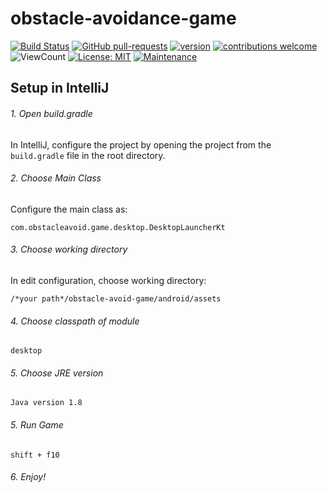 # obstacle-avoidance-game
[![Build Status](https://github.com/Sollimann/obstacle-avoidance-game/workflows/gradle-master-ci/badge.svg)](https://github.com/Sollimann/obstacle-avoidance-game/actions)
[![GitHub pull-requests](https://img.shields.io/github/issues-pr/Sollimann/obstacle-avoidance-game.svg)](https://GitHub.com/Sollimann/obstacle-avoidance-game/pulls)
[![version](https://img.shields.io/badge/version-0.0.1-blue)](https://GitHub.com/Sollimann/obstacle-avoidance-game/releases/)
[![contributions welcome](https://img.shields.io/badge/contributions-welcome-brightgreen.svg?style=flat)](https://github.com/Sollimann/obstacle-avoidance-game/issues)
![ViewCount](https://views.whatilearened.today/views/github/Sollimann/obstacle-avoidance-game.svg)
[![License: MIT](https://img.shields.io/badge/License-MIT-yellow.svg)](https://opensource.org/licenses/MIT)
[![Maintenance](https://img.shields.io/badge/Maintained%3F-yes-green.svg)](https://GitHub.com/Sollimann/obstacle-avoidance-game/graphs/commit-activity)
## Setup in IntelliJ

###### 1. Open build.gradle

In IntelliJ, configure the project by opening the project from the `build.gradle` file in the root directory.

###### 2. Choose Main Class

Configure the main class as:

`com.obstacleavoid.game.desktop.DesktopLauncherKt`

###### 3. Choose working directory

In edit configuration, choose working directory:

`/*your path*/obstacle-avoid-game/android/assets`

###### 4. Choose classpath of module

`desktop`


###### 5. Choose JRE version

`Java version 1.8`

###### 5. Run Game

`shift + f10`

###### 6. Enjoy!